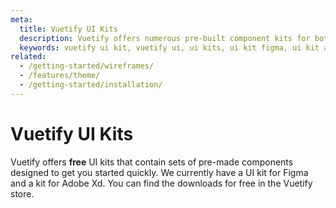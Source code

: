 ```yaml
---
meta:
  title: Vuetify UI Kits
  description: Vuetify offers numerous pre-built component kits for both Figma and Adobe Xd. Kickstart your next application today.
  keywords: vuetify ui kit, vuetify ui, ui kits, ui kit figma, ui kit adobe xd
related:
  - /getting-started/wireframes/
  - /features/theme/
  - /getting-started/installation/
---
```


# Vuetify UI Kits

Vuetify offers **free** UI kits that contain sets of pre-made components designed to get you started quickly. We currently have a UI kit for Figma and a kit for Adobe Xd. You can find the downloads for free in the Vuetify store.

<vuetify-kits />

<backmatter />
